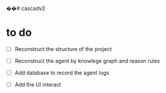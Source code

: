 ��# cascadv2

# to do
- [ ] Reconstruct the structure of the project
- [ ] Reconstruct the agent by knowlege graph and reason rules
- [ ] Add database to record the agent logs
- [ ] Add the UI interact

